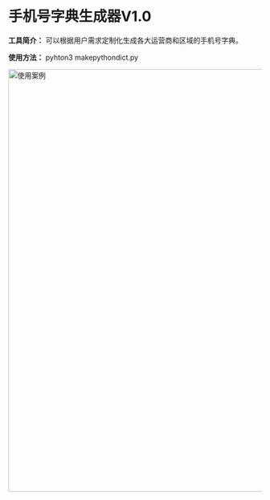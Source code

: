 # 手机号字典生成器V1.0

**工具简介：** 可以根据用户需求定制化生成各大运营商和区域的手机号字典。

**使用方法：** pyhton3 makepythondict.py

<img width="841" alt="使用案例" src="https://github.com/asaotomo/makepythondict/assets/67818638/701c5813-1402-4958-8292-f215489d2ba1">
